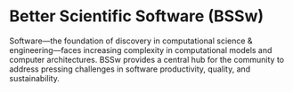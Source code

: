 # Better Scientific Software (BSSw)

Software—the foundation of discovery in computational science & engineering—faces increasing complexity in computational models and computer architectures. BSSw provides a central hub for the community to address pressing challenges in software productivity, quality, and sustainability.

<!---
Slide1 L: ../Articles/Blog/2024-10-practical-reproducibility.md
Slide1 R: ../Articles/Blog/2024-10-ux.md
Slide2 L: ../CuratedContent/NumericalRecipiesOnline.md
Slide2 R: ../CuratedContent/IDEASSoftwareProductivityProject.md
Slide3 L: ../Events/2024-11-sc24-sw-events.md
Slide3 R: ../Events/2024-12-virtual-workshop-on-multiproject-cicd.md
Slide4 L: ../CuratedContent/HPCOnlineCourses.md 
Slide4 R: ../Articles/Blog/2024-09-TechnicalPropertiesOfSustainableSoftware.md
Slide5 L: ../Articles/Blog/2024-09-cultivating-collaboration-skills.md
Slide5 R: ../Articles/Blog/2024-09-better-teams-software-community.md
Slide6 L: ../Articles/Blog/2024-09-inspired-engagement.md
Slide6 R: ../Articles/Blog/2024-09-clarity-and-community-gained.md
--->

<!---
Note: We have had up to 7 L and R panels in the carousel, even if the current carousel may be shorter.

Caution: Blank line after first comment mark (or before last comment mark) causes build failure.
LCM: Saving for use again later
Slide1 L: ../Articles/Blog/2024-10-practical-reproducibility.md
Slide1 R: ../Articles/Blog/2024-10-ux.md
Slide2 L: ../Articles/Blog/2024-09-TechnicalPropertiesOfSustainableSoftware.md
Slide2 R: ../Articles/Blog/2024-09-cultivating-collaboration-skills.md
Slide3 L: ../Articles/Blog/2024-09-better-teams-software-community.md
Slide3 R: ../Articles/Blog/2024-09-inspired-engagement.md
Slide4 L: ../Articles/Blog/2024-09-clarity-and-community-gained.md
Slide4 R: ../Articles/Blog/2024-08-BSSw-Science-Improved-Communication.md
Slide5 L: ../CuratedContent/HPCOnlineCourses.md 
Slide5 R: ../Events/hpcbp-088-inclusive-practices.md
Slide6 L: ../Events/2024-10-reproduciblehpc.md
Slide6 R: ../Events/2024-12-virtual-workshop-on-multiproject-cicd.md
<!---
[Site Overview](SiteOverview.md)

[Communities Overview](CommunitiesOverview.md)

[Intro to CSE](IntroToCse.md)

[Intro to HPC](IntroToHpc.md)

--->
